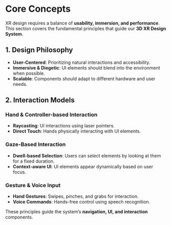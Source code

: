 # Core Concepts

XR design requires a balance of **usability, immersion, and performance**. This section covers the fundamental principles that guide our **3D XR Design System**.

## **1. Design Philosophy**
- **User-Centered**: Prioritizing natural interactions and accessibility.
- **Immersive & Diegetic**: UI elements should blend into the environment when possible.
- **Scalable**: Components should adapt to different hardware and user needs.

## **2. Interaction Models**
### **Hand & Controller-based Interaction**
- **Raycasting**: UI interactions using laser pointers.
- **Direct Touch**: Hands physically interacting with UI elements.

### **Gaze-Based Interaction**
- **Dwell-based Selection**: Users can select elements by looking at them for a fixed duration.
- **Context-aware UI**: UI elements appear dynamically based on user focus.

### **Gesture & Voice Input**
- **Hand Gestures**: Swipes, pinches, and grabs for interaction.
- **Voice Commands**: Hands-free control using speech recognition.

These principles guide the system’s **navigation, UI, and interaction** components.
